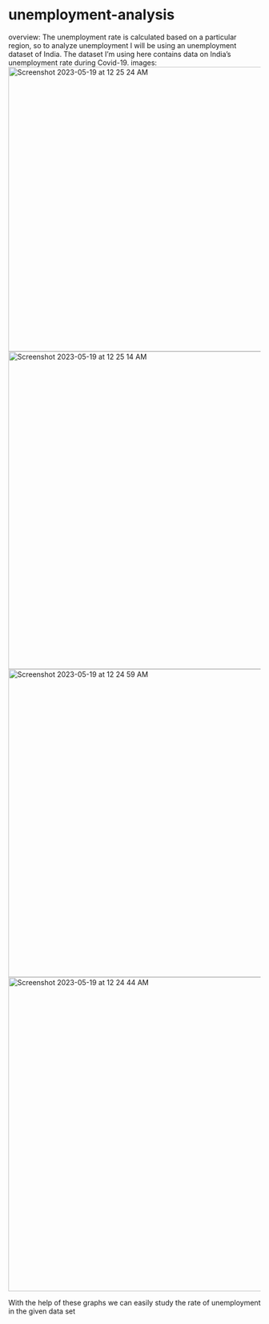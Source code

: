 # unemployment-analysis
overview:
The unemployment rate is calculated based on a particular region, so to analyze unemployment I will be using an unemployment dataset of India. The dataset I’m using here contains data on India’s unemployment rate during Covid-19.
images:
<img width="567" alt="Screenshot 2023-05-19 at 12 25 24 AM" src="https://github.com/yashshukla20/unemployment-analysis/assets/127749722/bc19d698-497a-4f9f-aa27-8d5f6647293c">
<img width="633" alt="Screenshot 2023-05-19 at 12 25 14 AM" src="https://github.com/yashshukla20/unemployment-analysis/assets/127749722/ae5927fe-6ad0-493e-aebe-32bd08ce5d59">
<img width="614" alt="Screenshot 2023-05-19 at 12 24 59 AM" src="https://github.com/yashshukla20/unemployment-analysis/assets/127749722/8071fff1-1dcd-4731-ae31-62a1933ab22f">
<img width="626" alt="Screenshot 2023-05-19 at 12 24 44 AM" src="https://github.com/yashshukla20/unemployment-analysis/assets/127749722/bfc8f7e4-f41d-4df3-8e07-623e38844a4b">

With the help of these graphs we can easily study the rate of unemployment in the given data set
